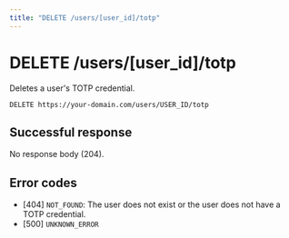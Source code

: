 ```yaml
---
title: "DELETE /users/[user_id]/totp"
---
```


# DELETE /users/[user_id]/totp

Deletes a user's TOTP credential.

```
DELETE https://your-domain.com/users/USER_ID/totp
```

## Successful response

No response body (204).

## Error codes

- [404] `NOT_FOUND`: The user does not exist or the user does not have a TOTP credential.
- [500] `UNKNOWN_ERROR`
